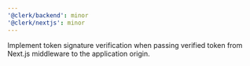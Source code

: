 ```yaml
---
'@clerk/backend': minor
'@clerk/nextjs': minor
---
```


Implement token signature verification when passing verified token from Next.js middleware to the application origin.
